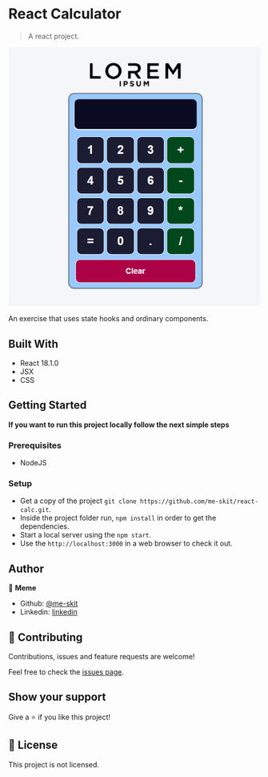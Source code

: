 # React Calculator

> A react project.

![screenshot](./screenshot.png)

An exercise  that uses state hooks and ordinary components.

## Built With

- React 18.1.0
- JSX
- CSS

## Getting Started

**If you want to run this project locally follow the next simple steps**

### Prerequisites

- NodeJS

### Setup

- Get a copy of the project `git clone https://github.com/me-skit/react-calc.git`.
- Inside the project folder run, `npm install` in order to get the dependencies.
- Start a local server using the `npm start`.
- Use the `http://localhost:3000` in a web browser to check it out.

## Author

👤 **Meme**

- Github: [@me-skit](https://github.com/me-skit)
- Linkedin: [linkedin](https://www.linkedin.com/in/manuel-elias/)

## 🤝 Contributing

Contributions, issues and feature requests are welcome!

Feel free to check the [issues page](https://github.com/me-skit/react-calc/issues).

## Show your support

Give a ⭐️ if you like this project!

## 📝 License

This project is not licensed.
